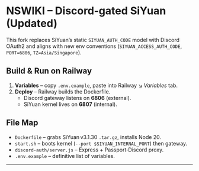 # NSWIKI – Discord‑gated SiYuan (Updated)

This fork replaces SiYuan’s static `SIYUAN_AUTH_CODE` model with Discord OAuth2
and aligns with new env conventions (`SIYUAN_ACCESS_AUTH_CODE`, `PORT=6806`, `TZ=Asia/Singapore`).

## Build & Run on Railway

1. **Variables** – copy `.env.example`, paste into Railway ↘️ *Variables* tab.
2. **Deploy** – Railway builds the Dockerfile.  
   * Discord gateway listens on **6806** (external).  
   * SiYuan kernel lives on **6807** (internal).  

## File Map

* `Dockerfile` – grabs SiYuan v3.1.30 `.tar.gz`, installs Node 20.  
* `start.sh` – boots kernel (`--port $SIYUAN_INTERNAL_PORT`) then gateway.  
* `discord-auth/server.js` – Express + Passport‑Discord proxy.  
* `.env.example` – definitive list of variables.  

---
